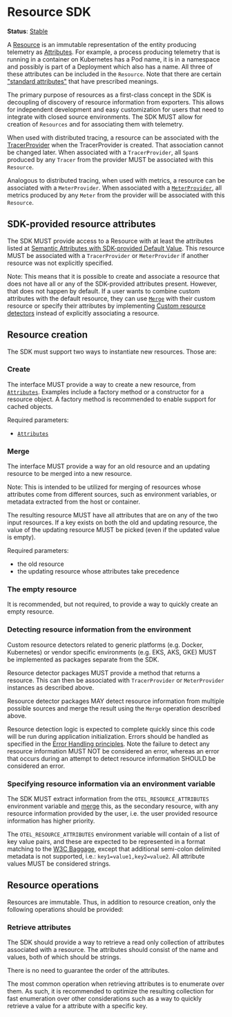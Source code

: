 # Resource SDK

**Status**: [Stable](../document-status.md)

A [Resource](../overview.md#resources) is an immutable representation of the entity producing
telemetry as [Attributes](../common/common.md#attributes).
For example, a process producing telemetry that is running in a
container on Kubernetes has a Pod name, it is in a namespace and possibly is
part of a Deployment which also has a name. All three of these attributes can be
included in the `Resource`. Note that there are certain
["standard attributes"](semantic_conventions/README.md) that have prescribed meanings.

The primary purpose of resources as a first-class concept in the SDK is
decoupling of discovery of resource information from exporters. This allows for
independent development and easy customization for users that need to integrate
with closed source environments. The SDK MUST allow for creation of `Resources` and
for associating them with telemetry.

When used with distributed tracing, a resource can be associated with the
[TracerProvider](../trace/api.md#tracerprovider) when the TracerProvider is created.
That association cannot be changed later.
When associated with a `TracerProvider`,
all `Span`s produced by any `Tracer` from the provider MUST be associated with this `Resource`.

Analogous to distributed tracing, when used with metrics,
a resource can be associated with a `MeterProvider`.
When associated with a [`MeterProvider`](../metrics/api.md#meter-interface),
all metrics produced by any `Meter` from the provider will be
associated with this `Resource`.

## SDK-provided resource attributes

The SDK MUST provide access to a Resource with at least the attributes listed at
[Semantic Attributes with SDK-provided Default Value](semantic_conventions/README.md#semantic-attributes-with-sdk-provided-default-value).
This resource MUST be associated with a `TracerProvider` or `MeterProvider`
if another resource was not explicitly specified.

Note: This means that it is possible to create and associate a resource that
does not have all or any of the SDK-provided attributes present. However, that
does not happen by default. If a user wants to combine custom attributes with
the default resource, they can use [`Merge`](#merge) with their custom resource
or specify their attributes by implementing
[Custom resource detectors](#detecting-resource-information-from-the-environment)
instead of explicitly associating a resource.

## Resource creation

The SDK must support two ways to instantiate new resources. Those are:

### Create

The interface MUST provide a way to create a new resource, from [`Attributes`](../common/common.md#attributes).
Examples include a factory method or a constructor for a resource
object. A factory method is recommended to enable support for cached objects.

Required parameters:

- [`Attributes`](../common/common.md#attributes)

### Merge

The interface MUST provide a way for an old resource and an
updating resource to be merged into a new resource.

Note: This is intended to be utilized for merging of resources whose attributes
come from different sources,
such as environment variables, or metadata extracted from the host or container.

The resulting resource MUST have all attributes that are on any of the two input resources.
If a key exists on both the old and updating resource, the value of the updating
resource MUST be picked (even if the updated value is empty).

Required parameters:

- the old resource
- the updating resource whose attributes take precedence

### The empty resource

It is recommended, but not required, to provide a way to quickly create an empty
resource.

### Detecting resource information from the environment

Custom resource detectors related to generic platforms (e.g. Docker, Kubernetes)
or vendor specific environments (e.g. EKS, AKS, GKE) MUST be implemented as
packages separate from the SDK.

Resource detector packages MUST provide a method that returns a resource. This
can then be associated with `TracerProvider` or `MeterProvider` instances as
described above.

Resource detector packages MAY detect resource information from multiple
possible sources and merge the result using the `Merge` operation described
above.

Resource detection logic is expected to complete quickly since this code will be
run during application initialization. Errors should be handled as specified in
the [Error Handling
principles](../error-handling.md#basic-error-handling-principles). Note the
failure to detect any resource information MUST NOT be considered an error,
whereas an error that occurs during an attempt to detect resource information
SHOULD be considered an error.

### Specifying resource information via an environment variable

The SDK MUST extract information from the `OTEL_RESOURCE_ATTRIBUTES` environment
variable and [merge](#merge) this, as the secondary resource, with any resource
information provided by the user, i.e. the user provided resource information
has higher priority.

The `OTEL_RESOURCE_ATTRIBUTES` environment variable will contain of a list of
key value pairs, and these are expected to be represented in a format matching
to the [W3C Baggage](https://github.com/w3c/baggage/blob/fdc7a5c4f4a31ba2a36717541055e551c2b032e4/baggage/HTTP_HEADER_FORMAT.md#header-content),
except that additional semi-colon delimited metadata is not supported, i.e.:
`key1=value1,key2=value2`. All attribute values MUST be considered strings.

## Resource operations

Resources are immutable. Thus, in addition to resource creation,
only the following operations should be provided:

### Retrieve attributes

The SDK should provide a way to retrieve a read only collection of attributes
associated with a resource. The attributes should consist of the name and values,
both of which should be strings.

There is no need to guarantee the order of the attributes.

The most common operation when retrieving attributes is to enumerate over them. As
such, it is recommended to optimize the resulting collection for fast
enumeration over other considerations such as a way to quickly retrieve a value
for a attribute with a specific key.
